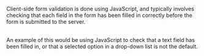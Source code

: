 Client-side form validation is done using JavaScript, and typically involves checking that each field in the form has been filled in correctly before the form is submitted to the server.

<br/>
An example of this would be using JavaScript to check that a text field has been filled in, or that a selected option in a drop-down list is not the default.
